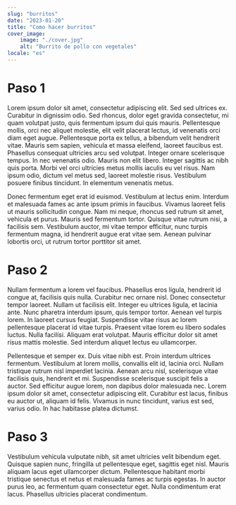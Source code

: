 ```yaml
---
slug: "burritos"
date: "2023-01-20"
title: "Como hacer burritos"
cover_image:
    image: "./cover.jpg"
    alt: "Burrito de pollo con vegetales"
locale: "es"
---
```


# Paso 1

Lorem ipsum dolor sit amet, consectetur adipiscing elit. Sed sed ultrices ex. Curabitur in dignissim odio. Sed rhoncus, dolor eget gravida consectetur, mi quam volutpat justo, quis fermentum ipsum dui quis mauris. Pellentesque mollis, orci nec aliquet molestie, elit velit placerat lectus, id venenatis orci diam eget augue. Pellentesque porta ex tellus, a bibendum velit hendrerit vitae. Mauris sem sapien, vehicula et massa eleifend, laoreet faucibus est. Phasellus consequat ultricies arcu sed volutpat. Integer ornare scelerisque tempus. In nec venenatis odio. Mauris non elit libero. Integer sagittis ac nibh quis porta. Morbi vel orci ultricies metus mollis iaculis eu vel risus. Nam ipsum odio, dictum vel metus sed, laoreet molestie risus. Vestibulum posuere finibus tincidunt. In elementum venenatis metus.

Donec fermentum eget erat id euismod. Vestibulum at lectus enim. Interdum et malesuada fames ac ante ipsum primis in faucibus. Vivamus laoreet felis ut mauris sollicitudin congue. Nam mi neque, rhoncus sed rutrum sit amet, vehicula et purus. Mauris sed fermentum tortor. Quisque vitae rutrum nisi, a facilisis sem. Vestibulum auctor, mi vitae tempor efficitur, nunc turpis fermentum magna, id hendrerit augue erat vitae sem. Aenean pulvinar lobortis orci, ut rutrum tortor porttitor sit amet.

# Paso 2

Nullam fermentum a lorem vel faucibus. Phasellus eros ligula, hendrerit id congue at, facilisis quis nulla. Curabitur nec ornare nisl. Donec consectetur tempor laoreet. Nullam ut facilisis elit. Integer eu ultrices ligula, et lacinia ante. Nunc pharetra interdum ipsum, quis tempor tortor. Aenean vel turpis lorem. In laoreet cursus feugiat. Suspendisse vitae risus ac lorem pellentesque placerat id vitae turpis. Praesent vitae lorem eu libero sodales luctus. Nulla facilisi. Aliquam erat volutpat. Mauris efficitur dolor sit amet risus mattis molestie. Sed interdum aliquet lectus eu ullamcorper.

Pellentesque et semper ex. Duis vitae nibh est. Proin interdum ultrices fermentum. Vestibulum at lorem mollis, convallis elit id, lacinia orci. Nullam tristique rutrum nisl imperdiet lacinia. Aenean arcu nisl, scelerisque vitae facilisis quis, hendrerit et mi. Suspendisse scelerisque suscipit felis a auctor. Sed efficitur augue lorem, non dapibus dolor malesuada nec. Lorem ipsum dolor sit amet, consectetur adipiscing elit. Curabitur est lacus, finibus eu auctor ut, aliquam id felis. Vivamus in nunc tincidunt, varius est sed, varius odio. In hac habitasse platea dictumst.

# Paso 3

Vestibulum vehicula vulputate nibh, sit amet ultricies velit bibendum eget. Quisque sapien nunc, fringilla ut pellentesque eget, sagittis eget nisl. Mauris aliquam lacus eget ullamcorper dictum. Pellentesque habitant morbi tristique senectus et netus et malesuada fames ac turpis egestas. In auctor purus leo, ac fermentum quam consectetur eget. Nulla condimentum erat lacus. Phasellus ultricies placerat condimentum.
